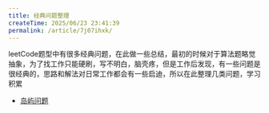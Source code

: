 ```yaml
---
title: 经典问题整理
createTime: 2025/06/23 23:41:39
permalink: /article/7j07ihxk/
---
```


leetCode题型中有很多经典问题，在此做一些总结，最初的时候对于算法题略觉抽象，为了找工作只能硬刷，写不明白，脑壳疼，但是工作后发现，有一些问题是很经典的，思路和解法对日常工作都会有一些启迪，所以在此整理几类问题，学习积累


- [岛屿问题](./岛屿问题🏝️.md)